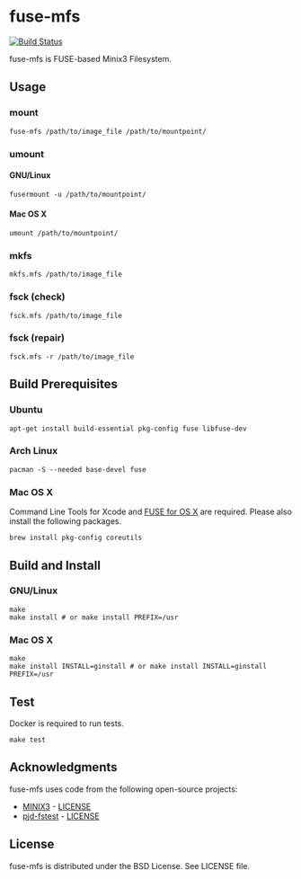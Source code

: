 # fuse-mfs

[![Build Status](https://travis-ci.org/redcap97/fuse-mfs.svg?branch=master)](https://travis-ci.org/redcap97/fuse-mfs)

fuse-mfs is FUSE-based Minix3 Filesystem.

## Usage

### mount

```
fuse-mfs /path/to/image_file /path/to/mountpoint/
```

### umount

#### GNU/Linux

```
fusermount -u /path/to/mountpoint/
```

#### Mac OS X

```
umount /path/to/mountpoint/
```

### mkfs

```
mkfs.mfs /path/to/image_file
```

### fsck (check)

```
fsck.mfs /path/to/image_file
```

### fsck (repair)

```
fsck.mfs -r /path/to/image_file
```

## Build Prerequisites

### Ubuntu

```
apt-get install build-essential pkg-config fuse libfuse-dev
```

### Arch Linux

```
pacman -S --needed base-devel fuse
```

### Mac OS X

Command Line Tools for Xcode and [FUSE for OS X](https://osxfuse.github.io/) are required.
Please also install the following packages.

```
brew install pkg-config coreutils
```

## Build and Install

### GNU/Linux

```
make
make install # or make install PREFIX=/usr
```

### Mac OS X

```
make
make install INSTALL=ginstall # or make install INSTALL=ginstall PREFIX=/usr
```

## Test

Docker is required to run tests.

```
make test
```

## Acknowledgments

fuse-mfs uses code from the following open-source projects:

* [MINIX3](http://www.minix3.org/) - [LICENSE](http://git.minix3.org/index.cgi?p=minix.git;a=blob_plain;f=LICENSE;hb=HEAD)
* [pjd-fstest](http://www.tuxera.com/community/posix-test-suite/) - [LICENSE](test/pjd-fstest/LICENSE)

## License

fuse-mfs is distributed under the BSD License.
See LICENSE file.
